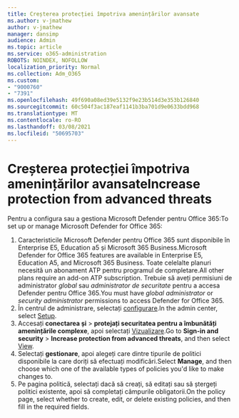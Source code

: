 ```yaml
---
title: Creșterea protecției împotriva amenințărilor avansate
ms.author: v-jmathew
author: v-jmathew
manager: dansimp
audience: Admin
ms.topic: article
ms.service: o365-administration
ROBOTS: NOINDEX, NOFOLLOW
localization_priority: Normal
ms.collection: Adm_O365
ms.custom:
- "9000760"
- "7391"
ms.openlocfilehash: 49f690a08ed39e5132f9e23b514d3e353b126840
ms.sourcegitcommit: 60c504f3ac187eaf1141b3ba701d9e0633bdd968
ms.translationtype: MT
ms.contentlocale: ro-RO
ms.lasthandoff: 03/08/2021
ms.locfileid: "50695703"
---
```

# <a name="increase-protection-from-advanced-threats"></a><span data-ttu-id="1890f-102">Creșterea protecției împotriva amenințărilor avansate</span><span class="sxs-lookup"><span data-stu-id="1890f-102">Increase protection from advanced threats</span></span>

<span data-ttu-id="1890f-103">Pentru a configura sau a gestiona Microsoft Defender pentru Office 365:</span><span class="sxs-lookup"><span data-stu-id="1890f-103">To set up or manage Microsoft Defender for Office 365:</span></span>

1. <span data-ttu-id="1890f-104">Caracteristicile Microsoft Defender pentru Office 365 sunt disponibile în Enterprise E5, Education a5 și Microsoft 365 Business.</span><span class="sxs-lookup"><span data-stu-id="1890f-104">Microsoft Defender for Office 365 features are available in Enterprise E5, Education A5, and Microsoft 365 Business.</span></span> <span data-ttu-id="1890f-105">Toate celelalte planuri necesită un abonament ATP pentru programul de completare.</span><span class="sxs-lookup"><span data-stu-id="1890f-105">All other plans require an add-on ATP subscription.</span></span> <span data-ttu-id="1890f-106">Trebuie să aveți permisiuni de administrator *global* sau *administrator de securitate* pentru a accesa Defender pentru Office 365.</span><span class="sxs-lookup"><span data-stu-id="1890f-106">You must have *global administrator* or *security administrator* permissions to access Defender for Office 365.</span></span>
2. <span data-ttu-id="1890f-107">În centrul de administrare, selectați [configurare](https://go.microsoft.com/fwlink/p/?linkid=2075721).</span><span class="sxs-lookup"><span data-stu-id="1890f-107">In the admin center, select [Setup](https://go.microsoft.com/fwlink/p/?linkid=2075721).</span></span>
3. <span data-ttu-id="1890f-108">Accesați **conectarea și**  >  **protejați securitatea pentru a îmbunătăți amenințările complexe**, apoi selectați [Vizualizare](https://go.microsoft.com/fwlink/?linkid=2109302).</span><span class="sxs-lookup"><span data-stu-id="1890f-108">Go to **Sign-in and security** > **Increase protection from advanced threats**, and then select [View](https://go.microsoft.com/fwlink/?linkid=2109302).</span></span>
4. <span data-ttu-id="1890f-109">Selectați **gestionare**, apoi alegeți care dintre tipurile de politici disponibile la care doriți să efectuați modificări.</span><span class="sxs-lookup"><span data-stu-id="1890f-109">Select **Manage**, and then choose which one of the available types of policies you'd like to make changes to.</span></span>
5. <span data-ttu-id="1890f-110">Pe pagina politică, selectați dacă să creați, să editați sau să ștergeți politici existente, apoi să completați câmpurile obligatorii.</span><span class="sxs-lookup"><span data-stu-id="1890f-110">On the policy page, select whether to create, edit, or delete existing policies, and then fill in the required fields.</span></span>
